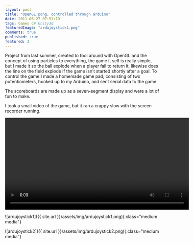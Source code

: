 ```yaml
---
layout: post
title: "OpenGL pong, controlled through arduino"
date: 2011-06-27 07:51:19
tags: Games C# Unity3d
featuredImage: "ardujoystick1.png"
comments: true
published: true
featured: 3
---
```



Project from last summer, created to fool around with OpenGL and the concept of using particles to everything, the game it self is really simple, but I made it so the ball explode when a player fail to return it, likewise does the line on the field explode if the game isn't started shortly after a goal. To control the game I made a homemade game pad, consisting of two potentiometers, hooked up to my Arduino, and sent serial data to the game.

The scoreboards are made up as a seven-segment display and were a lot of fun to make.

I took a small video of the game, but it ran a crappy slow with the screen recorder running.

<video width="600" controls="controls"><source src="{{"/assets/content/pong.mp4" | prepend: site.url }}" type="video/mp4" /></video>

![ardujoystick1]({{ site.url }}/assets/img/ardujoystick1.png){:class="medium media"}

![ardujoystick2]({{ site.url }}/assets/img/ardujoystick2.png){:class="medium media"}